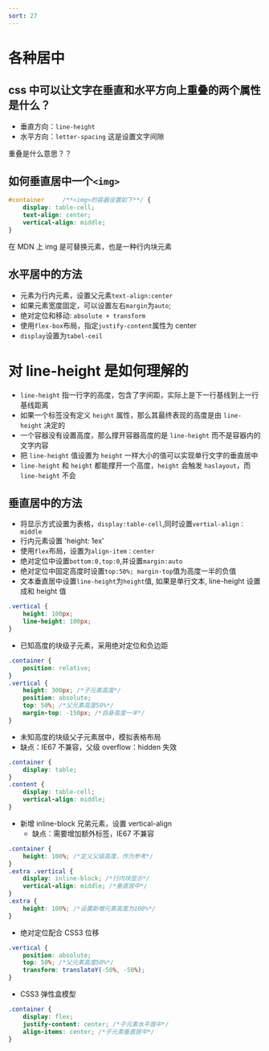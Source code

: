 ```yaml
---
sort: 27
---
```


# 各种居中

## css 中可以让文字在垂直和水平方向上重叠的两个属性是什么？

- 垂直方向：`line-height`
- 水平方向：`letter-spacing` 这是设置文字间隙

重叠是什么意思？？

## 如何垂直居中一个`<img>`

```css
#container     /**<img>的容器设置如下**/ {
	display: table-cell;
	text-align: center;
	vertical-align: middle;
}
```

在 MDN 上 img 是可替换元素，也是一种行内块元素

## 水平居中的方法

- 元素为行内元素，设置父元素`text-align:center`
- 如果元素宽度固定，可以设置左右`margin`为`auto`;
- 绝对定位和移动: `absolute + transform`
- 使用`flex-box`布局，指定`justify-content`属性为 center
- `display`设置为`tabel-ceil`

# 对 line-height 是如何理解的

- `line-height` 指一行字的高度，包含了字间距，实际上是下一行基线到上一行基线距离
- 如果一个标签没有定义 `height` 属性，那么其最终表现的高度是由 `line-height` 决定的
- 一个容器没有设置高度，那么撑开容器高度的是 `line-height` 而不是容器内的文字内容
- 把 `line-height` 值设置为 `height` 一样大小的值可以实现单行文字的垂直居中
- `line-height` 和 `height` 都能撑开一个高度，`height` 会触发 `haslayout`，而 `line-height` 不会

## 垂直居中的方法

- 将显示方式设置为表格，`display:table-cell`,同时设置`vertial-align：middle`
- 行内元素设置 'height: 1ex'
- 使用`flex`布局，设置为`align-item：center`
- 绝对定位中设置`bottom:0,top:0`,并设置`margin:auto`
- 绝对定位中固定高度时设置`top:50%; margin-top`值为高度一半的负值
- 文本垂直居中设置`line-height`为`height`值, 如果是单行文本, line-height 设置成和 height 值

```css
.vertical {
	height: 100px;
	line-height: 100px;
}
```

- 已知高度的块级子元素，采用绝对定位和负边距

```css
.container {
	position: relative;
}
.vertical {
	height: 300px; /*子元素高度*/
	position: absolute;
	top: 50%; /*父元素高度50%*/
	margin-top: -150px; /*自身高度一半*/
}
```

- 未知高度的块级父子元素居中，模拟表格布局
- 缺点：IE67 不兼容，父级 overflow：hidden 失效

```css
.container {
	display: table;
}
.content {
	display: table-cell;
	vertical-align: middle;
}
```

- 新增 inline-block 兄弟元素，设置 vertical-align
  - 缺点：需要增加额外标签，IE67 不兼容

```css
.container {
	height: 100%; /*定义父级高度，作为参考*/
}
.extra .vertical {
	display: inline-block; /*行内块显示*/
	vertical-align: middle; /*垂直居中*/
}
.extra {
	height: 100%; /*设置新增元素高度为100%*/
}
```

- 绝对定位配合 CSS3 位移

```css
.vertical {
	position: absolute;
	top: 50%; /*父元素高度50%*/
	transform: translateY(-50%, -50%);
}
```

- CSS3 弹性盒模型

```css
.container {
	display: flex;
	justify-content: center; /*子元素水平居中*/
	align-items: center; /*子元素垂直居中*/
}
```
